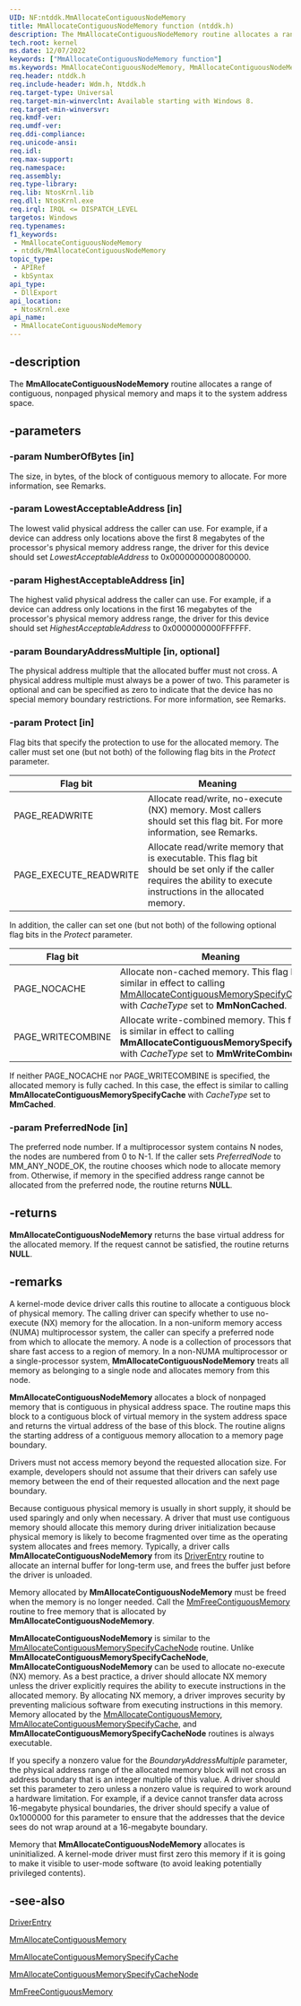 ```yaml
---
UID: NF:ntddk.MmAllocateContiguousNodeMemory
title: MmAllocateContiguousNodeMemory function (ntddk.h)
description: The MmAllocateContiguousNodeMemory routine allocates a range of contiguous, nonpaged physical memory and maps it to the system address space.
tech.root: kernel
ms.date: 12/07/2022
keywords: ["MmAllocateContiguousNodeMemory function"]
ms.keywords: MmAllocateContiguousNodeMemory, MmAllocateContiguousNodeMemory routine [Kernel-Mode Driver Architecture], kernel.mmallocatecontiguousnodememory, wdm/MmAllocateContiguousNodeMemory
req.header: ntddk.h
req.include-header: Wdm.h, Ntddk.h
req.target-type: Universal
req.target-min-winverclnt: Available starting with Windows 8.
req.target-min-winversvr: 
req.kmdf-ver: 
req.umdf-ver: 
req.ddi-compliance: 
req.unicode-ansi: 
req.idl: 
req.max-support: 
req.namespace: 
req.assembly: 
req.type-library: 
req.lib: NtosKrnl.lib
req.dll: NtosKrnl.exe
req.irql: IRQL <= DISPATCH_LEVEL
targetos: Windows
req.typenames: 
f1_keywords:
 - MmAllocateContiguousNodeMemory
 - ntddk/MmAllocateContiguousNodeMemory
topic_type:
 - APIRef
 - kbSyntax
api_type:
 - DllExport
api_location:
 - NtosKrnl.exe
api_name:
 - MmAllocateContiguousNodeMemory
---
```


## -description

The **MmAllocateContiguousNodeMemory** routine allocates a range of contiguous, nonpaged physical memory and maps it to the system address space.

## -parameters

### -param NumberOfBytes [in]

The size, in bytes, of the block of contiguous memory to allocate. For more information, see Remarks.

### -param LowestAcceptableAddress [in]

The lowest valid physical address the caller can use. For example, if a device can address only locations above the first 8 megabytes of the processor's physical memory address range, the driver for this device  should set *LowestAcceptableAddress* to 0x0000000000800000.

### -param HighestAcceptableAddress [in]

The highest valid physical address the caller can use. For example, if a device can address only locations in the first 16 megabytes of the processor's physical memory address range, the driver for this device should set *HighestAcceptableAddress* to 0x0000000000FFFFFF.

### -param BoundaryAddressMultiple [in, optional]

The physical address multiple that the allocated buffer must not cross. A physical address multiple must always be a power of two. This parameter is optional and can be specified as zero to indicate that the device has no special memory boundary restrictions. For more information, see Remarks.

### -param Protect [in]

Flag bits that specify the protection to use for the allocated memory. The caller must set one (but not both) of the following flag bits in the *Protect* parameter.

| Flag bit | Meaning |
|---|---|
| PAGE_READWRITE | Allocate read/write, no-execute (NX) memory. Most callers should set this flag bit. For more information, see Remarks. |
| PAGE_EXECUTE_READWRITE | Allocate read/write memory that is executable. This flag bit should be set only if the caller requires the ability to execute instructions in the allocated memory. |

In addition, the caller can set one (but not both) of the following optional flag bits in the *Protect* parameter.

| Flag bit | Meaning |
|---|---|
| PAGE_NOCACHE | Allocate non-cached memory. This flag bit is similar in effect to calling [MmAllocateContiguousMemorySpecifyCache](../wdm/nf-wdm-mmallocatecontiguousmemoryspecifycache.md) with *CacheType* set to **MmNonCached**. |
| PAGE_WRITECOMBINE | Allocate write-combined memory. This flag bit is similar in effect to calling **MmAllocateContiguousMemorySpecifyCache** with *CacheType* set to **MmWriteCombined**. |

If neither PAGE_NOCACHE nor PAGE_WRITECOMBINE is specified, the allocated memory is fully cached. In this case, the effect is similar to calling **MmAllocateContiguousMemorySpecifyCache** with *CacheType* set to **MmCached**.

### -param PreferredNode [in]

The preferred node number. If a multiprocessor system contains N nodes, the nodes are numbered from 0 to N-1. If the caller sets *PreferredNode* to MM_ANY_NODE_OK, the routine chooses which node to allocate memory from. Otherwise, if memory in the specified address range cannot be allocated from the preferred node, the routine returns **NULL**.

## -returns

**MmAllocateContiguousNodeMemory** returns the base virtual address for the allocated memory. If the request cannot be satisfied, the routine returns **NULL**.

## -remarks

A kernel-mode device driver calls this routine  to allocate a contiguous block of physical memory. The calling driver can specify whether to use no-execute (NX) memory for the allocation. In a non-uniform memory access (NUMA) multiprocessor system, the caller can specify a preferred node from which to allocate the memory. A node is a collection of processors that share fast access to a region of memory. In a non-NUMA multiprocessor or a single-processor system, **MmAllocateContiguousNodeMemory** treats all memory as belonging to a single node and allocates memory from this node.

**MmAllocateContiguousNodeMemory** allocates a block of nonpaged memory that is contiguous in physical address space. The routine maps this block to a contiguous block of virtual memory in the system address space and returns the virtual address of the base of this block. The routine aligns the starting address of a contiguous memory allocation to a memory page boundary.

Drivers must not access memory beyond the requested allocation size. For example, developers should not assume that their drivers can safely use memory between the end of their requested allocation and the next page boundary.

Because contiguous physical memory is usually in short supply, it should be used sparingly and only when necessary. A driver that must use contiguous memory should allocate this memory during driver initialization because physical memory is likely to become fragmented over time as the operating system allocates and frees memory. Typically, a driver calls **MmAllocateContiguousNodeMemory** from its [DriverEntry](/windows-hardware/drivers/storage/driverentry-of-ide-controller-minidriver) routine to allocate an internal buffer for long-term use, and frees the buffer just before the driver is unloaded.

Memory allocated by **MmAllocateContiguousNodeMemory** must be freed when the memory is no longer needed. Call the [MmFreeContiguousMemory](../wdm/nf-wdm-mmfreecontiguousmemory.md) routine to free memory that is allocated by **MmAllocateContiguousNodeMemory**.

**MmAllocateContiguousNodeMemory** is similar to the [MmAllocateContiguousMemorySpecifyCacheNode](../wdm/nf-wdm-mmallocatecontiguousmemoryspecifycachenode.md) routine. Unlike **MmAllocateContiguousMemorySpecifyCacheNode**, **MmAllocateContiguousNodeMemory** can be used to allocate no-execute (NX) memory. As a best practice, a driver should allocate NX memory unless the driver explicitly requires the ability to execute instructions in the allocated memory. By allocating NX memory, a driver improves security by preventing malicious software from executing instructions in this memory. Memory allocated by the [MmAllocateContiguousMemory](../wdm/nf-wdm-mmallocatecontiguousmemory.md), [MmAllocateContiguousMemorySpecifyCache](../wdm/nf-wdm-mmallocatecontiguousmemoryspecifycache.md), and **MmAllocateContiguousMemorySpecifyCacheNode** routines is always executable.

If you specify a nonzero value for the *BoundaryAddressMultiple* parameter, the physical address range of the allocated memory block will not cross an address boundary that is an integer multiple of this value. A driver should set this parameter to zero unless a nonzero value is required to work around a hardware limitation. For example, if a device cannot transfer data across 16-megabyte physical boundaries, the driver should specify a value of 0x1000000 for this parameter to ensure that the addresses that the device sees do not wrap around at a 16-megabyte boundary.

Memory that **MmAllocateContiguousNodeMemory** allocates is uninitialized. A kernel-mode driver must first zero this memory if it is going to make it visible to user-mode software (to avoid leaking potentially privileged contents).

## -see-also

[DriverEntry](/windows-hardware/drivers/storage/driverentry-of-ide-controller-minidriver)

[MmAllocateContiguousMemory](../wdm/nf-wdm-mmallocatecontiguousmemory.md)

[MmAllocateContiguousMemorySpecifyCache](../wdm/nf-wdm-mmallocatecontiguousmemoryspecifycache.md)

[MmAllocateContiguousMemorySpecifyCacheNode](../wdm/nf-wdm-mmallocatecontiguousmemoryspecifycachenode.md)

[MmFreeContiguousMemory](../wdm/nf-wdm-mmfreecontiguousmemory.md)